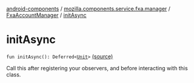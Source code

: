 [android-components](../../index.md) / [mozilla.components.service.fxa.manager](../index.md) / [FxaAccountManager](index.md) / [initAsync](./init-async.md)

# initAsync

`fun initAsync(): Deferred<`[`Unit`](https://kotlinlang.org/api/latest/jvm/stdlib/kotlin/-unit/index.html)`>` [(source)](https://github.com/mozilla-mobile/android-components/blob/master/components/service/firefox-accounts/src/main/java/mozilla/components/service/fxa/manager/FxaAccountManager.kt#L382)

Call this after registering your observers, and before interacting with this class.

